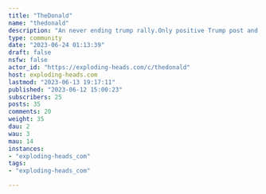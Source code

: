 ```yaml
---
title: "TheDonald" 
name: "thedonald"
description: "An never ending trump rally.Only positive Trump post and comments. TDS not allowed. Plenty of forums for those kind of post. "
type: community
date: "2023-06-24 01:13:39"
draft: false
nsfw: false
actor_id: "https://exploding-heads.com/c/thedonald"
host: exploding-heads.com
lastmod: "2023-06-13 19:17:11"
published: "2023-06-12 15:00:23"
subscribers: 25
posts: 35
comments: 20
weight: 35
dau: 2
wau: 3
mau: 14
instances:
- "exploding-heads_com"
tags: 
- "exploding-heads_com"

---
```

